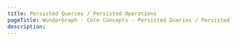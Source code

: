 ```yaml
---
title: Persisted Queries / Persisted Operations
pageTitle: WunderGraph - Core Concepts - Persisted Queries / Persisted Operations
description:
---
```

